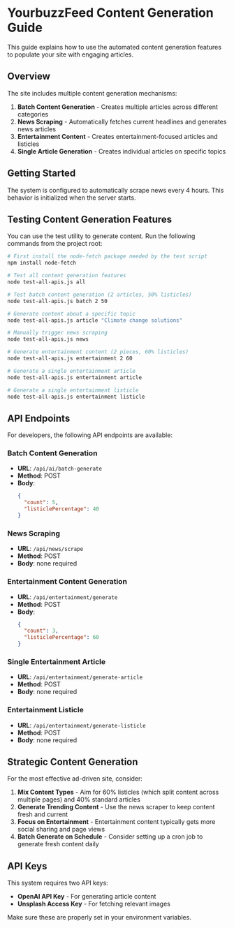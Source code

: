 # YourbuzzFeed Content Generation Guide

This guide explains how to use the automated content generation features to populate your site with engaging articles.

## Overview

The site includes multiple content generation mechanisms:

1. **Batch Content Generation** - Creates multiple articles across different categories
2. **News Scraping** - Automatically fetches current headlines and generates news articles
3. **Entertainment Content** - Creates entertainment-focused articles and listicles
4. **Single Article Generation** - Creates individual articles on specific topics

## Getting Started

The system is configured to automatically scrape news every 4 hours. This behavior is initialized when the server starts.

## Testing Content Generation Features

You can use the test utility to generate content. Run the following commands from the project root:

```bash
# First install the node-fetch package needed by the test script
npm install node-fetch

# Test all content generation features
node test-all-apis.js all

# Test batch content generation (2 articles, 50% listicles)
node test-all-apis.js batch 2 50

# Generate content about a specific topic
node test-all-apis.js article "Climate change solutions"

# Manually trigger news scraping
node test-all-apis.js news

# Generate entertainment content (2 pieces, 60% listicles)
node test-all-apis.js entertainment 2 60

# Generate a single entertainment article
node test-all-apis.js entertainment article

# Generate a single entertainment listicle
node test-all-apis.js entertainment listicle
```

## API Endpoints

For developers, the following API endpoints are available:

### Batch Content Generation
- **URL**: `/api/ai/batch-generate`
- **Method**: POST
- **Body**: 
  ```json
  {
    "count": 5,
    "listiclePercentage": 40
  }
  ```

### News Scraping
- **URL**: `/api/news/scrape`
- **Method**: POST
- **Body**: none required

### Entertainment Content Generation
- **URL**: `/api/entertainment/generate`
- **Method**: POST
- **Body**: 
  ```json
  {
    "count": 3,
    "listiclePercentage": 60
  }
  ```

### Single Entertainment Article
- **URL**: `/api/entertainment/generate-article`
- **Method**: POST
- **Body**: none required

### Entertainment Listicle
- **URL**: `/api/entertainment/generate-listicle`
- **Method**: POST
- **Body**: none required

## Strategic Content Generation

For the most effective ad-driven site, consider:

1. **Mix Content Types** - Aim for 60% listicles (which split content across multiple pages) and 40% standard articles
2. **Generate Trending Content** - Use the news scraper to keep content fresh and current
3. **Focus on Entertainment** - Entertainment content typically gets more social sharing and page views
4. **Batch Generate on Schedule** - Consider setting up a cron job to generate fresh content daily

## API Keys

This system requires two API keys:
- **OpenAI API Key** - For generating article content
- **Unsplash Access Key** - For fetching relevant images

Make sure these are properly set in your environment variables.